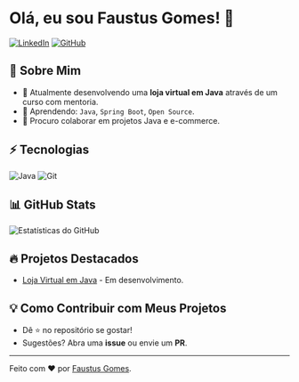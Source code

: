 # Olá, eu sou Faustus Gomes! 👋

[![LinkedIn](https://img.shields.io/badge/LinkedIn-0077B5?style=for-the-badge&logo=linkedin&logoColor=white)](SEU_LINKEDIN_SE_TIVER)
[![GitHub](https://img.shields.io/badge/GitHub-100000?style=for-the-badge&logo=github&logoColor=white)](https://github.com/faustus-gomes)

## 🚀 Sobre Mim
- 🔭 Atualmente desenvolvendo uma **loja virtual em Java** através de um curso com mentoria.
- 🌱 Aprendendo: `Java`, `Spring Boot`, `Open Source`.
- 👯 Procuro colaborar em projetos Java e e-commerce.

## ⚡ Tecnologias
![Java](https://img.shields.io/badge/Java-ED8B00?style=for-the-badge&logo=openjdk&logoColor=white)
![Git](https://img.shields.io/badge/Git-E34F26?style=for-the-badge&logo=git&logoColor=white)

## 📊 GitHub Stats
![Estatísticas do GitHub](https://github-readme-stats.vercel.app/api?username=faustus-gomes&show_icons=true&theme=dracula)

## 🔥 Projetos Destacados
- [Loja Virtual em Java](LINK_DO_REPO) - Em desenvolvimento.

## 💡 Como Contribuir com Meus Projetos
- Dê ⭐️ no repositório se gostar!
- Sugestões? Abra uma **issue** ou envie um **PR**.

---

Feito com ❤️ por [Faustus Gomes](https://github.com/faustus-gomes).
